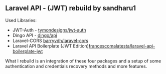 ## Laravel API - (JWT) rebuild by sandharu1

Used Libraries:

* JWT-Auth - [tymondesigns/jwt-auth](https://github.com/tymondesigns/jwt-auth)
* Dingo API - [dingo/api](https://github.com/dingo/api)
* Laravel-CORS [barryvdh/laravel-cors](http://github.com/barryvdh/laravel-cors)
* Laravel API Boilerplate (JWT Edition)[francescomalatesta/laravel-api-boilerplate-jwt](https://github.com/francescomalatesta/laravel-api-boilerplate-jwt)

What I rebuild is an integration of these four packages and a setup of some authentication and credentials recovery methods and more features.